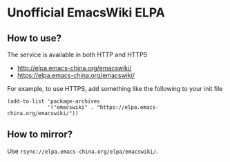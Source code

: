 # Unofficial EmacsWiki ELPA

## How to use?

The service is available in both HTTP and HTTPS

- http://elpa.emacs-china.org/emacswiki/
- https://elpa.emacs-china.org/emacswiki/

For example, to use HTTPS, add something like the following to your init file

```elisp
(add-to-list 'package-archives
             '("emacswiki" . "https://elpa.emacs-china.org/emacswiki/"))

```

## How to mirror?

Use `rsync://elpa.emacs-china.org/elpa/emacswiki/`.
